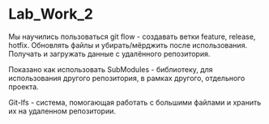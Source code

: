 # Lab_Work_2

Мы научились пользоваться git flow - создавать ветки feature, release, hotfix. Обновлять файлы и убирать/мёрджить после использования. 
Получать и загружать данные с удалённого репозитория.

Показано как использовать SubModules - библиотеку, для использования другого репозитория, в рамках другого, отдельного проекта.

Git-lfs - система, помогающая работать с большими файлами и хранить их на удаленном репозитории.
